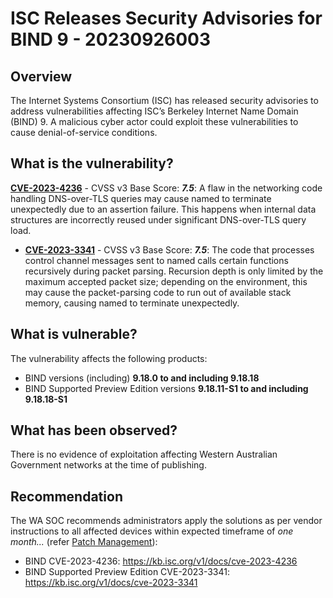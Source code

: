 # ISC Releases Security Advisories for BIND 9 - 20230926003

## Overview

The Internet Systems Consortium (ISC) has released security advisories to address vulnerabilities affecting ISC’s Berkeley Internet Name Domain (BIND) 9. A malicious cyber actor could exploit these vulnerabilities to cause denial-of-service conditions.

## What is the vulnerability?

[**CVE-2023-4236**](https://nvd.nist.gov/vuln/detail/CVE-2023-4236) - CVSS v3 Base Score: ***7.5***: A flaw in the networking code handling DNS-over-TLS queries may cause named to terminate unexpectedly due to an assertion failure. This happens when internal data structures are incorrectly reused under significant DNS-over-TLS query load.

- [**CVE-2023-3341**](https://nvd.nist.gov/vuln/detail/CVE-2023-3341) - CVSS v3 Base Score: ***7.5***: The code that processes control channel messages sent to named calls certain functions recursively during packet parsing. Recursion depth is only limited by the maximum accepted packet size; depending on the environment, this may cause the packet-parsing code to run out of available stack memory, causing named to terminate unexpectedly.

## What is vulnerable?

The vulnerability affects the following products:

- BIND versions (including) **9.18.0 to and including 9.18.18**
- BIND Supported Preview Edition versions **9.18.11-S1 to and including 9.18.18-S1**

## What has been observed?

There is no evidence of exploitation affecting Western Australian Government networks at the time of publishing.

## Recommendation

The WA SOC recommends administrators apply the solutions as per vendor instructions to all affected devices within expected timeframe of *one month...* (refer [Patch Management](../guidelines/patch-management.md)):

- BIND CVE-2023-4236: <https://kb.isc.org/v1/docs/cve-2023-4236>
- BIND Supported Preview Edition CVE-2023-3341: <https://kb.isc.org/v1/docs/cve-2023-3341>
